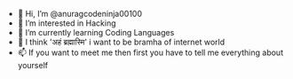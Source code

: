 - 👋 Hi, I’m @anuragcodeninja00100
- 👀 I’m interested in Hacking
- 🌱 I’m currently learning Coding Languages
- 💞️ I think 'अहं ब्रह्मास्मि' i want to be bramha of internet world
- 📫 If you want to meet me then first you have to tell me everything about yourself

<!---
anuragcodeninja00100/anuragcodeninja00100 is a ✨ special ✨ repository because its `README.md` (this file) appears on your GitHub profile.
You can click the Preview link to take a look at your changes.
--->
